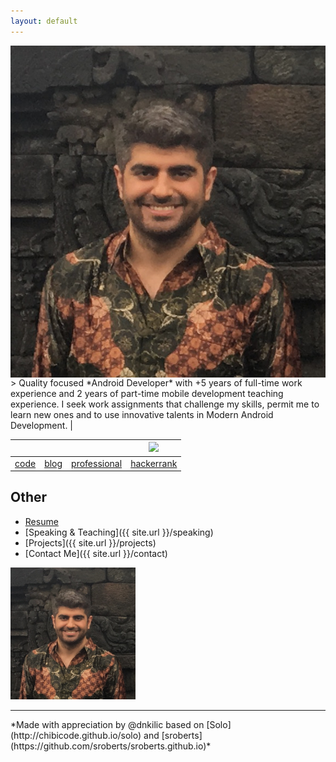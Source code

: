 ```yaml
---
layout: default
---
```


<img src="/src/profile.jpeg" style="float: right;"/>  
> Quality focused *Android Developer* with +5 years of full-time work experience and 2 years of part-time mobile development teaching experience. I seek work assignments that challenge my skills, permit me to learn new ones and to use innovative talents in Modern Android Development. |

| <i class="fa fa-github" aria-hidden="true"></i> | <i class="fa fa-medium" aria-hidden="true"></i> | <i class="fa fa-linkedin" aria-hidden="true"></i> | <img src="https://hrcdn.net/fcore/assets/brand/h_mark_sm-966d2b45e3.svg" >
|:-----------------------------------------------:|:-----------------------------------------------:|:---------------------------------------------------------:|:---------------------------------------------------------:|
|     [code](https://github.com/dnkilic)     |    [blog](https://medium.com/@dnkilic)    |    [professional](https://www.linkedin.com/in/dnkilic/)    |    [hackerrank](https://www.hackerrank.com/dnkilic)    |

## Other

- [Resume](https://docs.google.com/document/d/1yaeVObgWH_42z2ADjt5kZudmuw3_odcmeodin66_fNA/edit?usp=sharing)
- [Speaking & Teaching]({{ site.url }}/speaking)
- [Projects]({{ site.url }}/projects)
- [Contact Me]({{ site.url }}/contact)

<img src="/src/profile.jpeg" alt="Drawing" style="width: 200px;"/>

<hr>
*Made with appreciation by @dnkilic based on [Solo](http://chibicode.github.io/solo) and [sroberts](https://github.com/sroberts/sroberts.github.io)*
